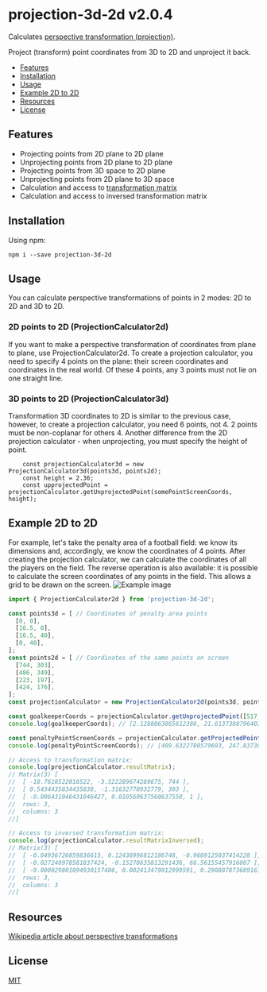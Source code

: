 # projection-3d-2d v2.0.4
Calculates [perspective transformation (projection)](https://en.wikipedia.org/wiki/3D_projection#Perspective_projection).

Project (transform) point coordinates from 3D to 2D and unproject it back.
* [Features](#features)
* [Installation](#installation)
* [Usage](#usage)
* [Example 2D to 2D](#example-2d-to-2d)
* [Resources](#resources)
* [License](#license)

## Features
- Projecting points from 2D plane to 2D plane
- Unprojecting points from 2D plane to 2D plane
- Projecting points from 3D space to 2D plane
- Unprojecting points from 2D plane to 3D space
- Сalculation and access to [transformation matrix](https://en.wikipedia.org/wiki/Transformation_matrix#Perspective_projection)
- Сalculation and access to inversed transformation matrix

## Installation
Using npm:

```npm i --save projection-3d-2d```

## Usage
You can calculate perspective transformations of points in 2 modes: 2D to 2D and 3D to 2D.

### 2D points to 2D (ProjectionCalculator2d)
If you want to make a perspective transformation of coordinates from plane to plane, use ProjectionCalculator2d.
To create a projection calculator, you need to specify 4 points on the plane: their screen coordinates and coordinates in the real world. Of these 4 points, any 3 points must not lie on one straight line.

### 3D points to 2D (ProjectionCalculator3d)
Transformation 3D coordinates to 2D is similar to the previous case, however, to create a projection calculator, you need 6 points, not 4. 2 points must be non-coplanar for others 4.
Another difference from the 2D projection calculator - when unprojecting, you must specify the height of point. 
```
    const projectionCalculator3d = new ProjectionCalculator3d(points3d, points2d);
    const height = 2.36;
    const upprojectedPoint = projectionCalculator.getUnprojectedPoint(somePointScreenCoords, height);
```


## Example 2D to 2D
For example, let's take the penalty area of a football field: we know its dimensions and, accordingly, we know the coordinates of 4 points. After creating the projection calculator, we can calculate the coordinates of all the players on the field. The reverse operation is also available: it is possible to calculate the screen coordinates of any points in the field. This allows a grid to be drawn on the screen.
![Example image](https://user-images.githubusercontent.com/19838931/109158071-ef0d9d00-7783-11eb-8d1d-745d4fc5cd75.png)

```javascript
import { ProjectionCalculator2d } from 'projection-3d-2d';

const points3d = [ // Coordinates of penalty area points
  [0, 0],
  [16.5, 0],
  [16.5, 40],
  [0, 40],
]; 
const points2d = [ // Coordinates of the same points on screen
  [744, 303],
  [486, 349],
  [223, 197],
  [424, 176],
];
const projectionCalculator = new ProjectionCalculator2d(points3d, points2d); 

const goalkeeperCoords = projectionCalculator.getUnprojectedPoint([517, 227]); // Let's find coords of the goalkeeper
console.log(goalkeeperCoords); // [2.1288063865612386, 21.613738879640383] - the goalkeeper two meters away from the end line

const penaltyPointScreenCoords = projectionCalculator.getProjectedPoint([11, 20]); // Find the coordinates of the penalty point on the screen
console.log(penaltyPointScreenCoords); // [409.6322780579693, 247.83730935164368]

// Access to transformation matrix:
console.log(projectionCalculator.resultMatrix); 
// Matrix(3) [
//  [ -18.7618522018522, -3.522289674289675, 744 ],
//  [ 0.5434435834435838, -1.31632778932779, 303 ],
//  [ -0.006431046431046427, 0.010560637560637558, 1 ],
//  rows: 3,
//  columns: 3
//]

// Access to inversed transformation matrix:
console.log(projectionCalculator.resultMatrixInversed); 
// Matrix(3) [
//  [ -0.04936726859836615, 0.12438996812186748, -0.9609125037414228 ],
//  [ -0.027240978581837424, -0.15278635813291436, 66.56155457916007 ],
//  [ -0.000029801094930157486, 0.002413479012999591, 0.2908878736891611 ],
//  rows: 3,
//  columns: 3
//]

```

## Resources
[Wikipedia article about perspective transformations](https://en.wikipedia.org/wiki/3D_projection#Perspective_projection)

## License
[MIT](https://github.com/Infl1ght/projection-3d-2d/blob/master/LICENSE)
